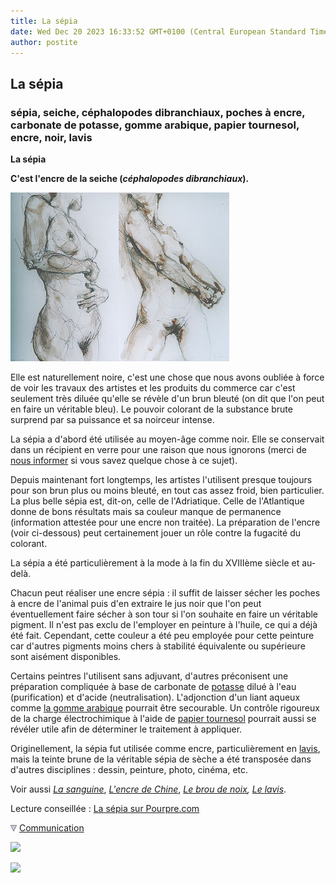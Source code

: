 ```yaml
---
title: La sépia
date: Wed Dec 20 2023 16:33:52 GMT+0100 (Central European Standard Time)
author: postite
---
```


## La sépia
### sépia, seiche, céphalopodes dibranchiaux, poches à encre, carbonate de potasse, gomme arabique, papier tournesol, encre, noir, lavis
 **La sépia**  

**C'est l'encre de la seiche (_céphalopodes dibranchiaux_).**

[![](images/sylvie2sepias.jpg)](quinoussommes.html#sylvieguillot)

Elle est naturellement noire, c'est une chose que nous avons oubliée à force de voir les travaux des artistes et les produits du commerce car c'est seulement très diluée qu'elle se révèle d'un brun bleuté (on dit que l'on peut en faire un véritable bleu). Le pouvoir colorant de la substance brute surprend par sa puissance et sa noirceur intense.

La sépia a d'abord été utilisée au moyen-âge comme noir. Elle se conservait dans un récipient en verre pour une raison que nous ignorons (merci de [nous informer](ecrire.html) si vous savez quelque chose à ce sujet).

Depuis maintenant fort longtemps, les artistes l'utilisent presque toujours pour son brun plus ou moins bleuté, en tout cas assez froid, bien particulier. La plus belle sépia est, dit-on, celle de l'Adriatique. Celle de l'Atlantique donne de bons résultats mais sa couleur manque de permanence (information attestée pour une encre non traitée). La préparation de l'encre (voir ci-dessous) peut certainement jouer un rôle contre la fugacité du colorant.

La sépia a été particulièrement à la mode à la fin du XVIIIème siècle et au-delà.

Chacun peut réaliser une encre sépia : il suffit de laisser sécher les poches à encre de l'animal puis d'en extraire le jus noir que l'on peut éventuellement faire sécher à son tour si l'on souhaite en faire un véritable pigment. Il n'est pas exclu de l'employer en peinture à l'huile, ce qui a déjà été fait. Cependant, cette couleur a été peu employée pour cette peinture car d'autres pigments moins chers à stabilité équivalente ou supérieure sont aisément disponibles.

Certains peintres l'utilisent sans adjuvant, d'autres préconisent une préparation compliquée à base de carbonate de [potasse](potasse.html) dilué à l'eau (purification) et d'acide (neutralisation). L'adjonction d'un liant aqueux comme [la gomme arabique](gommearabaquar.html) pourrait être secourable. Un contrôle rigoureux de la charge électrochimique à l'aide de [papier tournesol](papiertournesol.html) pourrait aussi se révéler utile afin de déterminer le traitement à appliquer.

Originellement, la sépia fut utilisée comme encre, particulièrement en [lavis](lavis1.html), mais la teinte brune de la véritable sépia de sèche a été transposée dans d'autres disciplines : dessin, peinture, photo, cinéma, etc.

Voir aussi _[La sanguine](sanguine.html)_, _[L'encre de Chine](encredechine.html)_, _[Le brou de noix](broudenoix.html),_ _[Le lavis](lavis1.html)_.

Lecture conseillée : [La sépia sur Pourpre.com](http://pourpre.com/chroma/dico.php?typ=fiche&&ent=sepia)



![](images/flechebas.gif) [Communication](http://www.artrealite.com/annonceurs.htm) 

[![](https://cbonvin.fr/sites/regie.artrealite.com/visuels/campagne1.png)](index-2.html#20131014)

![](https://cbonvin.fr/sites/regie.artrealite.com/visuels/campagne2.png)